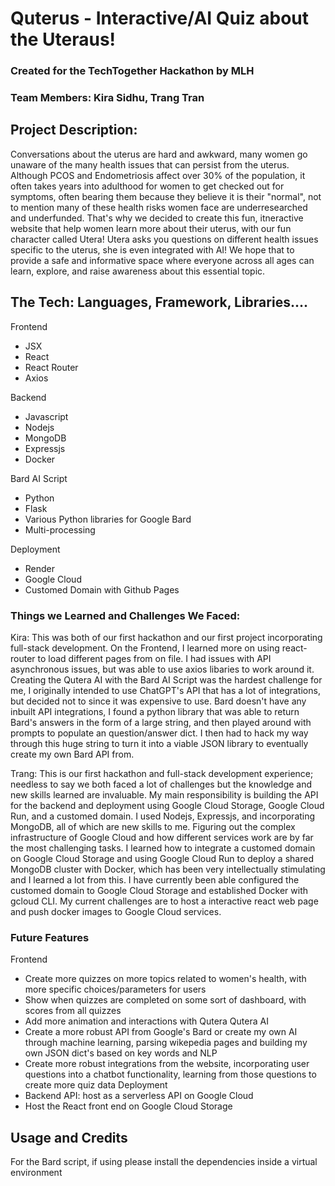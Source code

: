 # Quterus - Interactive/AI Quiz about the Uteraus!
### Created for the TechTogether Hackathon by MLH
### Team Members: Kira Sidhu, Trang Tran
## Project Description:
Conversations about the uterus are hard and awkward, many women go unaware of the many health issues that can persist from the uterus. Although PCOS and Endometriosis affect over 30% of the population, it often takes years into adulthood for women to get checked out for symptoms, often bearing them because they believe it is their "normal", not to mention many of these health risks women face are underresearched and underfunded. That's why we decided to create this fun, itneractive website that help women learn more about their uterus, with our fun character called Utera! Utera asks you questions on different health issues specific to the uterus, she is even integrated with AI! We hope that to provide a safe and informative space where everyone across all ages can learn, explore, and raise awareness about this essential topic.

## The Tech: Languages, Framework, Libraries....
Frontend
- JSX
- React
- React Router
- Axios

Backend
- Javascript
- Nodejs
- MongoDB
- Expressjs
- Docker

Bard AI Script
- Python
- Flask
- Various Python libraries for Google Bard
- Multi-processing

Deployment
- Render
- Google Cloud
- Customed Domain with Github Pages

### Things we Learned and Challenges We Faced:
Kira: This was both of our first hackathon and our first project incorporating full-stack development. On the Frontend, I learned more on using react-router to load different pages from on file. I had issues with API asynchronous issues, but was able to use axios libaries to work around it. Creating the Qutera AI with the Bard AI Script was the hardest challenge for me, I originally intended to use ChatGPT's API that has a lot of integrations, but decided not to since it was expensive to use. Bard doesn't have any inbuilt API integrations, I found a python library that was able to return Bard's answers in the form of a large string, and then played around with prompts to populate an question/answer dict. I then had to hack my way through this huge string to turn it into a viable JSON library to eventually create my own Bard API from.

Trang: This is our first hackathon and full-stack development experience; needless to say we both faced a lot of challenges but the knowledge and new skills learned are invaluable. My main responsibility is building the API for the backend and deployment using Google Cloud Storage, Google Cloud Run, and a customed domain. I used Nodejs, Expressjs, and incorporating MongoDB, all of which are new skills to me. Figuring out the complex infrastructure of Google Cloud and how different services work are by far the most challenging tasks. I learned how to integrate a customed domain on Google Cloud Storage and using Google Cloud Run to deploy a shared MongoDB cluster with Docker, which has been very intellectually stimulating and I learned a lot from this. I have currently been able configured the customed domain to Google Cloud Storage and established Docker with gcloud CLI. My current challenges are to host a interactive react web page and push docker images to Google Cloud services.

### Future Features
Frontend
- Create more quizzes on more topics related to women's health, with more specific choices/parameters for users
- Show when quizzes are completed on some sort of dashboard, with scores from all quizzes
- Add more animation and interactions with Qutera
Qutera AI
- Create a more robust API from Google's Bard or create my own AI through machine learning, parsing wikepedia pages and building my own JSON dict's based on key words and NLP
- Create more robust integrations from the website, incorporating user questions into a chatbot functionality, learning from those questions to create more quiz data
Deployment
- Backend API: host as a serverless API on Google Cloud
- Host the React front end on Google Cloud Storage

## Usage and Credits
For the Bard script, if using please install the dependencies inside a virtual environment

